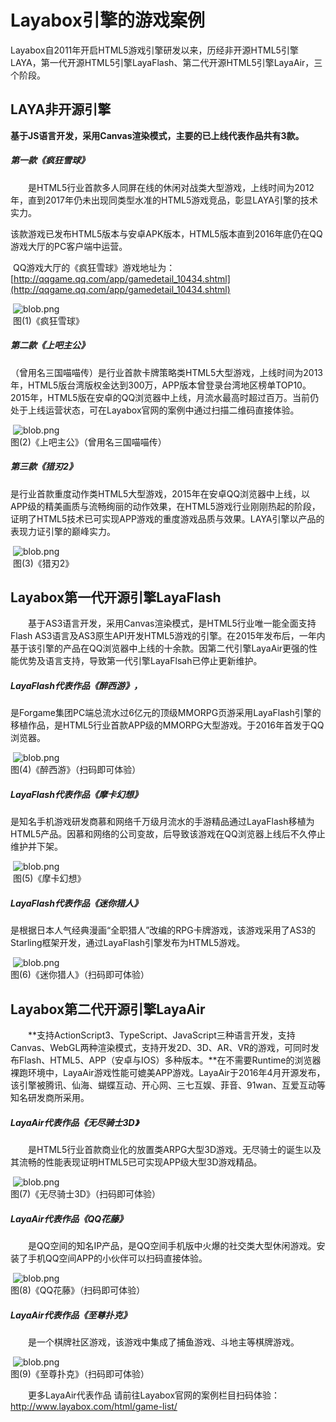 # Layabox引擎的游戏案例

​     Layabox自2011年开启HTML5游戏引擎研发以来，历经非开源HTML5引擎LAYA，第一代开源HTML5引擎LayaFlash、第二代开源HTML5引擎LayaAir，三个阶段。



## **LAYA非开源引擎**

**基于JS语言开发，采用Canvas渲染模式，主要的已上线代表作品共有3款。**

#####         **第一款《疯狂雪球》**

　　是HTML5行业首款多人同屏在线的休闲对战类大型游戏，上线时间为2012年，直到2017年仍未出现同类型水准的HTML5游戏竞品，彰显LAYA引擎的技术实力。

​        该款游戏已发布HTML5版本与安卓APK版本，HTML5版本直到2016年底仍在QQ游戏大厅的PC客户端中运营。

​        QQ游戏大厅的《疯狂雪球》游戏地址为：[http://qqgame.qq.com/app/gamedetail_10434.shtml](http://qqgame.qq.com/app/gamedetail_10434.shtml) 

​	![blob.png](img/1.png)<br/>
​	图(1)《疯狂雪球》



#####         **第二款《上吧主公》**

（曾用名三国喵喵传）是行业首款卡牌策略类HTML5大型游戏，上线时间为2013年，HTML5版台湾版权金达到300万，APP版本曾登录台湾地区榜单TOP10。2015年，HTML5版在安卓的QQ浏览器中上线，月流水最高时超过百万。当前仍处于上线运营状态，可在Layabox官网的案例中通过扫描二维码直接体验。

​	![blob.png](img/2.png)<br/>
​	图(2)《上吧主公》（曾用名三国喵喵传）



#####         **第三款《猎刃2》**

是行业首款重度动作类HTML5大型游戏，2015年在安卓QQ浏览器中上线，以APP级的精美画质与流畅绚丽的动作效果，在HTML5游戏行业刚刚热起的阶段，证明了HTML5技术已可实现APP游戏的重度游戏品质与效果。LAYA引擎以产品的表现力证引擎的巅峰实力。

​	![blob.png](img/3.png)<br/>
​	图(3)《猎刃2》





## **Layabox第一代开源引擎LayaFlash**

　　基于AS3语言开发，采用Canvas渲染模式，是HTML5行业唯一能全面支持Flash AS3语言及AS3原生API开发HTML5游戏的引擎。在2015年发布后，一年内基于该引擎的产品在QQ浏览器中上线的十余款。因第二代引擎LayaAir更强的性能优势及语言支持，导致第一代引擎LayaFlsah已停止更新维护。



##### LayaFlash代表作品《醉西游》，

是Forgame集团PC端总流水过6亿元的顶级MMORPG页游采用LayaFlash引擎的移植作品，是HTML5行业首款APP级的MMORPG大型游戏。于2016年首发于QQ浏览器。

​	![blob.png](img/4.png)<br/>
​	图(4)《醉西游》（扫码即可体验）



#####  LayaFlash代表作品《摩卡幻想》

是知名手机游戏研发商慕和网络千万级月流水的手游精品通过LayaFlash移植为HTML5产品。因慕和网络的公司变故，后导致该游戏在QQ浏览器上线后不久停止维护并下架。

​	![blob.png](img/5.png)<br/>
​	图(5)《摩卡幻想》



##### LayaFlash代表作品《迷你猎人》

是根据日本人气经典漫画“全职猎人”改编的RPG卡牌游戏，该游戏采用了AS3的Starling框架开发，通过LayaFlash引擎发布为HTML5游戏。

​	![blob.png](img/6.png)<br/>
​	图(6)《迷你猎人》（扫码即可体验）





## Layabox第二代开源引擎LayaAir

　　**支持ActionScript3、TypeScript、JavaScript三种语言开发，支持Canvas、WebGL两种渲染模式，支持开发2D、3D、AR、VR的游戏，可同时发布Flash、HTML5、APP（安卓与IOS）多种版本。**在不需要Runtime的浏览器裸跑环境中，LayaAir游戏性能可媲美APP游戏。LayaAir于2016年4月开源发布，该引擎被腾讯、仙海、蝴蝶互动、开心网、三七互娱、菲音、91wan、互爱互动等知名研发商所采用。



##### LayaAir代表作品《无尽骑士3D》

　　是HTML5行业首款商业化的放置类ARPG大型3D游戏。无尽骑士的诞生以及其流畅的性能表现证明HTML5已可实现APP级大型3D游戏精品。    

​	![blob.png](img/7.png)<br/>
​	图(7)《无尽骑士3D》（扫码即可体验）




#####  LayaAir代表作品《QQ花藤》

　　是QQ空间的知名IP产品，是QQ空间手机版中火爆的社交类大型休闲游戏。安装了手机QQ空间APP的小伙伴可以扫码直接体验。

​	![blob.png](img/8.png)<br/>
​	图(8)《QQ花藤》（扫码即可体验）




#####    LayaAir代表作品《至尊扑克》

　　是一个棋牌社区游戏，该游戏中集成了捕鱼游戏、斗地主等棋牌游戏。

​	![blob.png](img/9.png)<br/>
​	图(9)《至尊扑克》（扫码即可体验）



　　更多LayaAir代表作品 请前往Layabox官网的案例栏目扫码体验：http://www.layabox.com/html/game-list/